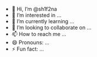 - 👋 Hi, I’m @sh1f2na
- 👀 I’m interested in ...
- 🌱 I’m currently learning ...
- 💞️ I’m looking to collaborate on ...
- 📫 How to reach me ...
- 😄 Pronouns: ...
- ⚡ Fun fact: ...

<!---
sh1f2na/sh1f2na is a ✨ special ✨ repository because its `README.md` (this file) appears on your GitHub profile.
You can click the Preview link to take a look at your changes.
--->
